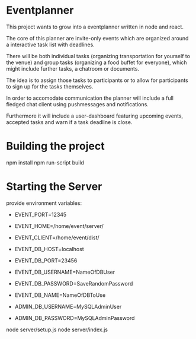 # Eventplanner

This project wants to grow into a eventplanner written in node and react.

The core of this planner are invite-only events which are organized around a interactive task list with deadlines.

There will be both individual tasks (organizing transportation for yourself to the venue) and group tasks (organizing a food buffet for everyone), which might include further tasks, a chatroom or documents.

The idea is to assign those tasks to participants or to allow for participants to sign up for the tasks themselves. 

In order to accomodate communication the planner will include a full fledged chat client using pushmessages and notifications.

Furthermore it will include a user-dashboard featuring upcoming events, accepted tasks and warn if a task deadline is close.

# Building the project
npm install
npm run-script build

# Starting the Server

provide environment variables:

* EVENT_PORT=12345
* EVENT_HOME=/home/event/server/
* EVENT_CLIENT=/home/event/dist/
* EVENT_DB_HOST=localhost
* EVENT_DB_PORT=23456
* EVENT_DB_USERNAME=NameOfDBUser
* EVENT_DB_PASSWORD=SaveRandomPassword
* EVENT_DB_NAME=NameOfDBToUse

* ADMIN_DB_USERNAME=MySQLAdminUser
* ADMIN_DB_PASSWORD=MySQLAdminPassword


node server/setup.js
node server/index.js